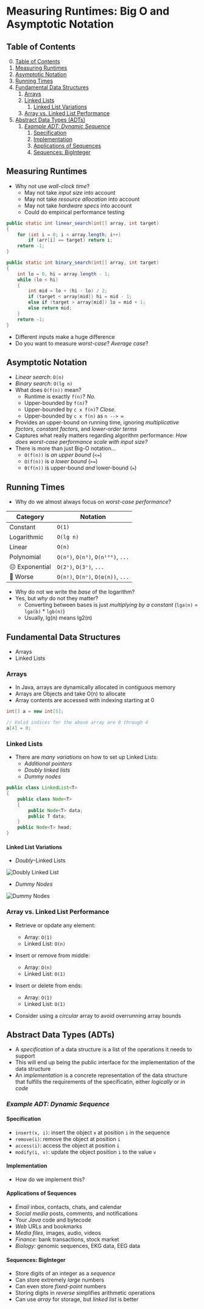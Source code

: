 # Measuring Runtimes: Big O and Asymptotic Notation

## Table of Contents

0. [Table of Contents](#table-of-contents)
1. [Measuring Runtimes](#measuring-runtimes)
2. [Asymptotic Notation](#asymptotic-notation)
3. [Running Times](#running-times)
4. [Fundamental Data Structures](#fundamental-data-structures)
    1. [Arrays](#arrays)
    2. [Linked Lists](#linked-lists)
        1. [Linked List Variations](#linked-list-variations)
    3. [Array vs. Linked List Performance](#array-vs-linked-list-performance)
5. [Abstract Data Types (ADTs)](#abstract-data-types-adts)
    1. [*Example ADT: Dynamic Sequence*](#example-adt-dynamic-sequence)
        1. [Specification](#specification)
        2. [Implementation](#implementation)
        3. [Applications of Sequences](#applications-of-sequences)
        4. [Sequences: BigInteger](#sequences-biginteger)

## Measuring Runtimes

- Why not use *wall-clock time*?
    - May not take *input size* into account
    - May not take *resource allocation* into account
    - May not take *hardware specs* into account
    - Could do empirical performance testing
```java
public static int linear_search(int[] array, int target) 
{
    for (int i = 0; i < array.length; i++) 
        if (arr[i] == target) return i;
    return -1;
}
```
```java
public static int binary_search(int[] array, int target) 
{
    int lo = 0, hi = array.length - 1;
    while (lo < hi) 
    {
        int mid = lo + (hi - lo) / 2;
        if (target < array[mid]) hi = mid - 1;
        else if (target > array[mid]) lo = mid + 1;
        else return mid;
    }
    return -1;
}
```
- Different inputs make a huge difference
- Do you want to measure *worst-case*? *Average case*?

## Asymptotic Notation

- *Linear search*: `O(n)`
- *Binary search*: `O(lg n)`
- What does `O(f(n))` mean?
    - Runtime is exactly `f(n)`? *No.*
    - Upper-bounded by `f(n)`? 
    - Upper-bounded by `c x f(n)`? *Close.*
    - Upper-bounded by `c x f(n)` as `n --> ∞`
- Provides an upper-bound on running time, ignoring *multiplicative factors*, *constant factors*, and *lower-order terms*
- Captures what really matters regarding algorithm performance: *How does worst-case performance scale with input size?*
- There is more than just Big-O notation...
    - `O(f(n))` is *an upper bound* (`<=`)
    - `Ω(f(n))` is *a lower bound* (`>=`)
    - `Θ(f(n))` is upper-bound *and* lower-bound (`=`)

## Running Times

- Why do we almost always focus on *worst-case performance*?

| **Category**       | **Notation**                  |
|--------------------|-------------------------------|
| Constant           | `O(1)`                          |
| Logarithmic        | `O(lg n)`                       |
| Linear             | `O(n)`                          |
| Polynomial         | `O(n²)`, `O(n³)`, `O(n¹⁰⁰)`, `...`    |
| 😐 Exponential     | `O(2ⁿ)`, `O(3ⁿ)`, `...`             |
| 🙁 Worse           | `O(n!)`, `O(nⁿ)`, `O(α(n))`, `...`    |
- Why do not we write the *base* of the logarithm?
- Yes, but *why* do not they matter?
    - Converting between bases is just *multiplying by a constant* (`lga(n)` = `lga(b)` * `lgb(n)`)
    - Usually, lg(n) means lg2(n)

## Fundamental Data Structures

- Arrays
- Linked Lists

### Arrays

- In Java, arrays are dynamically allocated in contiguous memory
- Arrays are Objects and take O(n) to allocate
- Array contents are accessed with indexing starting at 0
```java
int[] a = new int[5];

// Valid indices for the above array are 0 through 4
a[4] = 0;
```

### Linked Lists

- There are *many variations* on how to set up Linked Lists:
    - *Additional pointers*
    - *Doubly linked lists*
    - *Dummy nodes*
```java
public class LinkedList<T> 
{
    public class Node<T> 
    {
        public Node<T> data;
        public T data;
    }
    public Node<T> head;
}
```

#### Linked List Variations

- *Doubly*-Linked Lists

![Doubly Linked List](https://encrypted-tbn0.gstatic.com/images?q=tbn:ANd9GcQ6IAPFb1O5fe5IHWF5WRYyFo0EwPm0-Pex3w&s)
- *Dummy Nodes*

![Dummy Nodes](https://media.cheggcdn.com/media/fb0/s282x178/fb068a13-cddd-4d55-96be-f6b8b41c84c7/phpaUWkBj.png)

### Array vs. Linked List Performance

- Retrieve or opdate any element:
    - Array: `O(1)`
    - Linked List: `O(n)`
- Insert or remove from middle:
    - Array: `O(n)`
    - Linked List: `O(1)`
- Insert or delete from ends:
    - Array: `O(1)`
    - Linked List: `O(1)`

- Consider using a *circular* array to avoid overrunning array bounds

## Abstract Data Types (ADTs)

- A *specification* of a data structure is a list of the operations it needs to support
- This will end up being the public interface for the implementation of the data structure
- An *implementation* is a concrete representation of the data structure that fulfills the requirements of the specificatin, either *logically* or *in code*

### *Example ADT: Dynamic Sequence*

#### Specification

- `insert(x, i)`: insert the object `x` at position `i` in the sequence
- `remove(i)`: remove the object at position `i`
- `access(i)`: access the object at position `i`
- `modify(i, v)`: update the object position `i` to the value `v`

#### Implementation

- How do we implement this?

#### Applications of Sequences

- *Email* inbox, contacts, chats, and calendar
- *Social media* posts, comments, and notifications
- Your *Java* code and bytecode
- *Web* URLs and bookmarks
- *Media files*, images, audio, videos
- *Finance:* bank transactions, stock market
- *Biology:* genomic sequences, EKG data, EEG data

#### Sequences: BigInteger

- Store digits of an integer as a *sequence*
- Can store extremely *large* numbers
- Can even store *fixed-point* numbers
- Storing digits in *reverse* simplifies arithmetic operations
- Can use *array* for storage, but *linked list* is better
